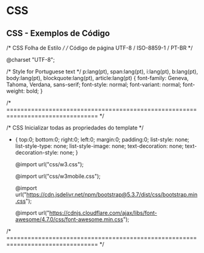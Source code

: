# CSS
## CSS - Exemplos de Código

/* CSS Folha de Estilo */ 
/* Código de página UTF-8 / ISO-8859-1 / PT-BR */

   @charset "UTF-8";

/* Style for Portuguese text */
    p:lang(pt), 
	span:lang(pt), 
	i:lang(pt), 
	b:lang(pt), 
    body:lang(pt), 
	blockquote:lang(pt), 
	article:lang(pt) 
	{ 
    font-family: Geneva, Tahoma, Verdana, sans-serif;
    font-style: normal;
    font-variant: normal;
    font-weight: bold;
    }

/* ================================================================================ */

   /* CSS Inicializar todas as propriedades do template */
   
   * { top:0; bottom:0; right:0; left:0; margin:0; padding:0;
      list-style: none;
      list-style-type: none;
      list-style-image: none;
      text-decoration: none;
      text-decoration-style: none;
      }			
	   
      @import url("css/w3.css");
     
      @import url("css/w3mobile.css");

      @import url("https://cdn.jsdelivr.net/npm/bootstrap@5.3.7/dist/css/bootstrap.min.css");
     
      @import url("https://cdnjs.cloudflare.com/ajax/libs/font-awesome/4.7.0/css/font-awesome.min.css");

/* ================================================================================ */

